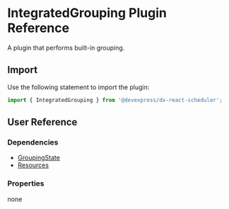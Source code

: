 # IntegratedGrouping Plugin Reference

A plugin that performs built-in grouping.

## Import

Use the following statement to import the plugin:

```js
import { IntegratedGrouping } from '@devexpress/dx-react-scheduler';
```

## User Reference

### Dependencies

- [GroupingState](grouping-state.md)
- [Resources](resources.md)

### Properties

none
